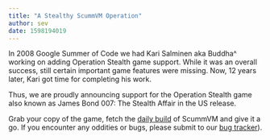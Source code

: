 ```yaml
---
title: "A Stealthy ScummVM Operation"
author: sev
date: 1598194019
---
```


In 2008 Google Summer of Code we had Kari Salminen aka Buddha^ working on adding Operation Stealth game support. While it was an overall success, still certain important game features were missing. Now, 12 years later, Kari got time for completing his work.

Thus, we are proudly announcing support for the Operation Stealth game also known as James Bond 007: The Stealth Affair in the US release.

Grab your copy of the game, fetch the [daily build](https://buildbot.scummvm.org/builds.html) of ScummVM and give it a go. If you encounter any oddities or bugs, please submit to our [bug tracker](https://bugs.scummvm.org/)).
